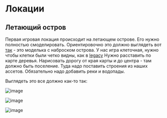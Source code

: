 # Локации

## Летающий остров

Первая игровая локация происходит на летающем острове.
Его нужно полностью смоделировать.
Ориентировочно это должно выглядеть вот [так](https://github.com/timattt/Project-LWJGL-gamedev/blob/master/GDD/island1.obj) - это моделька с наброском острова.
У нас игра клеточная, нужно чтобы клетки были четко видны, как в [legacy](https://github.com/timattt/Project-LWJGL-gamedev/raw/master/imgs/Terrain_example1.png)
Нужно расставить по карте деревья. Нарисовать дорогу от края карты и до центра - там должно быть поселение. Туда надо поставить строения из наших ассетов. Обязательно 
надо добавить реки и водопады.   
   

Выглядеть это все должно как-то так:

![image](https://user-images.githubusercontent.com/25401699/206702764-ec6ca67c-63cd-4534-b598-243d8cceb6b4.png)

![image](https://user-images.githubusercontent.com/25401699/206702810-d9d90796-b421-4eec-a3a8-232f46e0dd94.png)

![image](https://user-images.githubusercontent.com/25401699/206702890-5cf7a9ee-e4ff-4727-bc05-6f5844678ff6.png)

